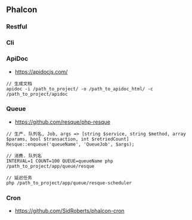 ## Phalcon

### Restful

### Cli

### ApiDoc

- https://apidocjs.com/

```
// 生成文档
apidoc -i /path_to_project/ -o /path_to_apidoc_html/ -c /path_to_project/apidoc
```

### Queue

- https://github.com/resque/php-resque

```
// 生产. 队列名, Job, args => [string $service, string $method, array $params, bool $transaction, int $retriedCount]
Resque::enqueue('queueName', 'QueueJob', $args);

// 消费. 队列名
INTERVAL=1 COUNT=100 QUEUE=queueName php /path_to_project/app/queue/resque

// 延迟任务
php /path_to_project/app/queue/resque-scheduler
```

### Cron

- https://github.com/SidRoberts/phalcon-cron
